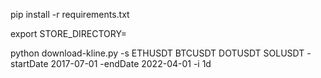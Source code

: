 pip install -r requirements.txt

export STORE_DIRECTORY=<your desired path>
  
python download-kline.py -s ETHUSDT BTCUSDT DOTUSDT SOLUSDT -startDate 2017-07-01 -endDate 2022-04-01 -i 1d
